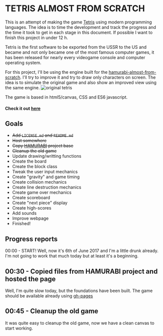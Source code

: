 # TETRIS ALMOST FROM SCRATCH
This is an attempt of making the game [Tetris](https://en.wikipedia.org/wiki/Tetris) using modern programming languages. The idea is to time the development and track the progress and the time it took to get in each stage in this document. If possible I want to finish this project in under 12 h.

Tetris is the first software to be exported from the USSR to the US and became and not only became one of the most famous computer games, it has been released for nearly every videogame console and computer operating system.

For this project, I'll be using the engine built for the [hamurabi-almost-from-scratch](https://github.com/ArmlessJohn404/hamurabi-almost-from-scratch). I'll try to improve it and try to draw only characters on screen. The idea is to simulate the original game and also show an improved view using the same engine.
![original tetris](https://upload.wikimedia.org/wikipedia/en/7/7c/Tetris-VeryFirstVersion.png)

The game is based in html5/canvas, CSS and ES6 javascript.

#### Check it out [here](https://armlessjohn404.github.io/tetris-almost-from-scratch/)

## Goals
* ~~Add `LICENSE.md` and `README.md`~~
* ~~Host somewhere~~
* ~~Copy [HAMURABI](https://armlessjohn404.github.io/pong-almost-from-scratch/) project base~~
* ~~Cleanup the old game~~
* Update drawing/writting functions
* Create the board
* Create the block class
* Tweak the user input mechanics
* Create "gravity" and game timing
* Create collision mechanics
* Create line destruction mechanics
* Create game over mechanics
* Create scoreboard
* Create "next piece" display
* Create high-scores
* Add sounds
* Improve webpage
* Finished!

## Progress reports
00:00 - START! Well, now it's 6th of June 2017 and I'm a little drunk already. I'm not going to work that much today but at least it's a beginning.

## 00:30 - Copied files from HAMURABI project and hosted the page
Well, I'm quite slow today, but the foundations have been built. The game should be available already using [gh-pages](https://pages.github.com/)

## 00:45 - Cleanup the old game
It was quite easy to cleanup the old game, now we have a clean canvas to start working.
